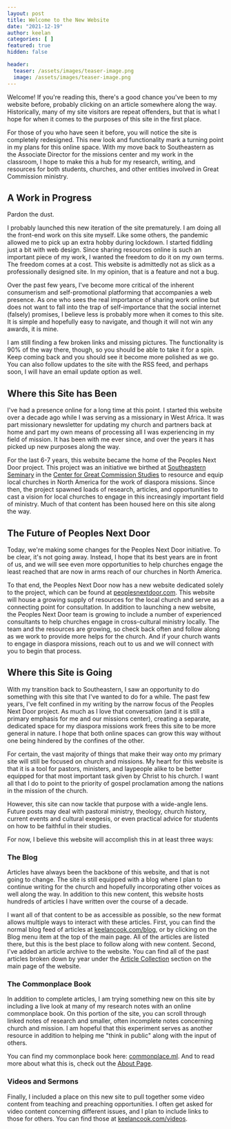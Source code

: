 ```yaml
---
layout: post
title: Welcome to the New Website
date: "2021-12-19"
author: keelan
categories: [ ]
featured: true
hidden: false

header:
  teaser: /assets/images/teaser-image.png
  image: /assets/images/teaser-image.png
---
```


Welcome! If you're reading this, there's a good chance you've been to my website before, probably clicking on an article somewhere along the way. Historically, many of my site visitors are repeat offenders, but that is what I hope for when it comes to the purposes of this site in the first place.

For those of you who have seen it before, you will notice the site is completely redesigned. This new look and functionality mark a turning point in my plans for this online space. With my move back to Southeastern as the Associate Director for the missions center and my work in the classroom, I hope to make this a hub for my research, writing, and resources for both students, churches, and other entities involved in Great Commission ministry.

## A Work in Progress
Pardon the dust. 

I probably launched this new iteration of the site prematurely. I am doing all the front-end work on this site myself. Like some others, the pandemic allowed me to pick up an extra hobby during lockdown. I started fiddling just a bit with web design. Since sharing resources online is such an important piece of my work, I wanted the freedom to do it on my own terms. The freedom comes at a cost. This website is admittedly not as slick as a professionally designed site. In my opinion, that is a feature and not a bug. 

Over the past few years, I've become more critical of the inherent consumerism and self-promotional platforming that accompanies a web presence. As one who sees the real importance of sharing work online but does not want to fall into the trap of self-importance that the social internet (falsely) promises, I believe less is probably more when it comes to this site. It is simple and hopefully easy to navigate, and though it will not win any awards, it is mine.

I am still finding a few broken links and missing pictures. The functionality is 90% of the way there, though, so you should be able to take it for a spin. Keep coming back and you should see it become more polished as we go. You can also follow updates to the site with the RSS feed, and perhaps soon, I will have an email update option as well. 

## Where this Site has Been
I've had a presence online for a long time at this point. I started this website over a decade ago while I was serving as a missionary in West Africa. It was part missionary newsletter for updating my church and partners back at home and part my own means of processing all I was experiencing in my field of mission. It has been with me ever since, and over the years it has picked up new purposes along the way.

For the last 6-7 years, this website became the home of the Peoples Next Door project. This project was an initiative we birthed at [Southeastern Seminary](https://sebts.edu) in the [Center for Great Commission Studies](https://thecgcs.org) to resource and equip local churches in North America for the work of diaspora missions. Since then, the project spawned loads of research, articles, and opportunities to cast a vision for local churches to engage in this increasingly important field of ministry. Much of that content has been housed here on this site along the way. 

## The Future of Peoples Next Door
Today, we're making some changes for the Peoples Next Door initiative. To be clear, it's not going away. Instead, I hope that its best years are in front of us, and we will see even more opportunities to help churches engage the least reached that are now in arms reach of our churches in North America. 

To that end, the Peoples Next Door now has a new website dedicated solely to the project, which can be found at [peoplesnextdoor.com](https://peoplesnextdoor.com). This website will house a growing supply of resources for the local church and serve as a connecting point for consultation. In addition to launching a new website, the Peoples Next Door team is growing to include a number of experienced consultants to help churches engage in cross-cultural ministry locally. The team and the resources are growing, so check back often and follow along as we work to provide more helps for the church. And if your church wants to engage in diaspora missions, reach out to us and we will connect with you to begin that process.

## Where this Site is Going
With my transition back to Southeastern, I saw an opportunity to do something with this site that I've wanted to do for a while. The past few years, I've felt confined in my writing by the narrow focus of the Peoples Next Door project. As much as I love that conversation (and it is still a primary emphasis for me and our missions center), creating a separate, dedicated space for my diaspora missions work frees this site to be more general in nature. I hope that both online spaces can grow this way without one being hindered by the confines of the other.

For certain, the vast majority of things that make their way onto my primary site will still be focused on church and missions. My heart for this website is that it is a tool for pastors, ministers, and laypeople alike to be better equipped for that most important task given by Christ to his church. I want all that I do to point to the priority of gospel proclamation among the nations in the mission of the church. 

However, this site can now tackle that purpose with a wide-angle lens. Future posts may deal with pastoral ministry, theology, church history, current events and cultural exegesis, or even practical advice for students on how to be faithful in their studies.

For now, I believe this website will accomplish this in at least three ways:

### The Blog
Articles have always been the backbone of this website, and that is not going to change. The site is still equipped with a blog where I plan to continue writing for the church and hopefully incorporating other voices as well along the way. In addition to this new content, this website hosts hundreds of articles I have written over the course of a decade. 

I want all of that content to be as accessible as possible, so the new format allows multiple ways to interact with these articles. First, you can find the normal blog feed of articles at [keelancook.com/blog](/blog), or by clicking on the Blog menu item at the top of the main page. All of the articles are listed there, but this is the best place to follow along with new content. Second, I've added an article archive to the website. You can find all of the past articles broken down by year under the [Article Collection](/posts) section on the main page of the website.

### The Commonplace Book
In addition to complete articles, I am trying something new on this site by including a live look at many of my research notes with an online commonplace book. On this portion of the site, you can scroll through linked notes of research and smaller, often incomplete notes concerning church and mission. I am hopeful that this experiment serves as another resource in addition to helping me "think in public" along with the input of others.

You can find my commonplace book here: [commonplace.ml](https://commonplace.ml). And to read more about what this is, check out the [About Page](https://commonplace.ml/about).

### Videos and Sermons
Finally, I included a place on this new site to pull together some video content from teaching and preaching opportunities. I often get asked for video content concerning different issues, and I plan to include links to those for others. You can find those at [keelancook.com/videos](/videos).